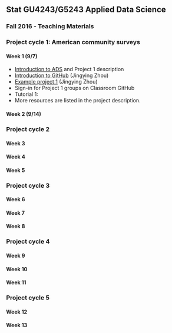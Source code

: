 ## Stat GU4243/G5243 Applied Data Science
### Fall 2016 - Teaching Materials

### Project cycle 1: American community surveys
#### Week 1 (9/7)
+ [Introduction to ADS](https://github.com/TZstatsADS/ADS_Teaching/blob/master/Tutorials/wk1-Intro.pdf) and Project 1 description
+ [Introduction to GitHub](https://github.com/TZstatsADS/ADS_Teaching/tree/master/Spring2016/Tutorials/wk2-Tutorial_GitHub-master) (Jingying Zhou)
+ [Example project 1](https://github.com/TZstatsADS/Spr2016-Proj1-Grp9-MajorMatters) (Jingying Zhou)
+ Sign-in for Project 1 groups on Classroom GitHub
+ Tutorial 1: 
+ More resources are listed in the project description.

#### Week 2 (9/14)

### Project cycle 2

#### Week 3

#### Week 4

#### Week 5

### Project cycle 3

#### Week 6

#### Week 7

#### Week 8

### Project cycle 4

#### Week 9

#### Week 10

#### Week 11

### Project cycle 5

#### Week 12

#### Week 13

